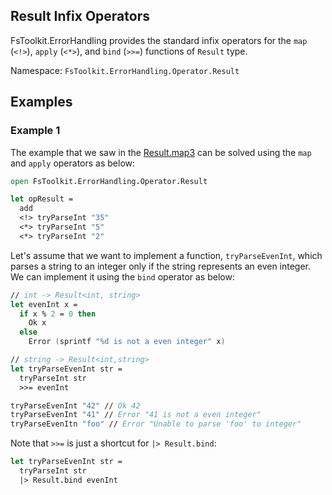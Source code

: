 ## Result Infix Operators

FsToolkit.ErrorHandling provides the standard infix operators for the `map` (`<!>`), `apply` (`<*>`), and `bind` (`>>=`) functions of `Result` type.

Namespace: `FsToolkit.ErrorHandling.Operator.Result`

## Examples

### Example 1

The example that we saw in the [Result.map3](../result/map3.md#example-1) can be solved using the `map` and `apply` operators as below:

```fsharp
open FsToolkit.ErrorHandling.Operator.Result

let opResult =
  add
  <!> tryParseInt "35"
  <*> tryParseInt "5"
  <*> tryParseInt "2"
```

Let's assume that we want to implement a function, `tryParseEvenInt`, which parses a string to an integer only if the string represents an even integer. We can implement it using the `bind` operator as below:

```fsharp
// int -> Result<int, string>
let evenInt x =
  if x % 2 = 0 then
    Ok x 
  else
    Error (sprintf "%d is not a even integer" x)

// string -> Result<int,string>
let tryParseEvenInt str =
  tryParseInt str
  >>= evenInt

tryParseEvenInt "42" // Ok 42
tryParseEvenInt "41" // Error "41 is not a even integer"
tryParseEvenItn "foo" // Error "Unable to parse 'foo' to integer"
```

Note that `>>=` is just a shortcut for `|> Result.bind`:

```fsharp
let tryParseEvenInt str =
  tryParseInt str
  |> Result.bind evenInt
```